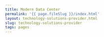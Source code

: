 ```yaml
---
title: Modern Data Center
permalink: '{{ page.fileSlug }}/index.html'
layout: technology-solutions-provider.html
slug: technology-solutions-provider
tags: pages
---
```



